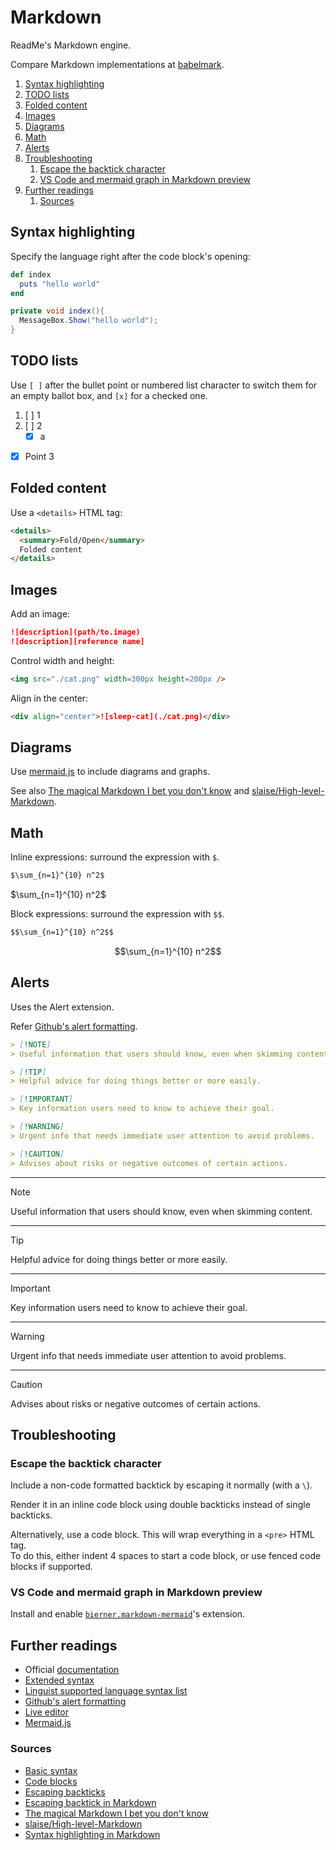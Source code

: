 # Markdown

ReadMe's Markdown engine.

Compare Markdown implementations at [babelmark].

1. [Syntax highlighting](#syntax-highlighting)
1. [TODO lists](#todo-lists)
1. [Folded content](#folded-content)
1. [Images](#images)
1. [Diagrams](#diagrams)
1. [Math](#math)
1. [Alerts](#alerts)
1. [Troubleshooting](#troubleshooting)
   1. [Escape the backtick character](#escape-the-backtick-character)
   1. [VS Code and mermaid graph in Markdown preview](#vs-code-and-mermaid-graph-in-markdown-preview)
1. [Further readings](#further-readings)
   1. [Sources](#sources)

## Syntax highlighting

Specify the language right after the code block's opening:

```ruby
def index
  puts "hello world"
end
```

```csharp
private void index(){
  MessageBox.Show("hello world");
}
```

## TODO lists

Use `[ ]` after the bullet point or numbered list character to switch them for an empty ballot box, and `[x]` for a
checked one.

1. [ ] 1
1. [ ] 2
   - [x] a

- [x] Point 3

## Folded content

Use a `<details>` HTML tag:

```md
<details>
  <summary>Fold/Open</summary>
  Folded content
</details>
```

## Images

Add an image:

```md
![description](path/to.image)
![description][reference name]
```

Control width and height:

```md
<img src="./cat.png" width=300px height=200px />
```

Align in the center:

```md
<div align="center">![sleep-cat](./cat.png)</div>
```

## Diagrams

Use [mermaid.js] to include diagrams and graphs.

See also [The magical Markdown I bet you don't know] and [slaise/High-level-Markdown].

## Math

Inline expressions: surround the expression with `$`.

```md
$\sum_{n=1}^{10} n^2$
```

$\sum_{n=1}^{10} n^2$

Block expressions: surround the expression with `$$`.

```md
$$\sum_{n=1}^{10} n^2$$
```

$$\sum_{n=1}^{10} n^2$$

## Alerts

Uses the Alert extension.

Refer [Github's alert formatting][github formatting  alerts].

```md
> [!NOTE]
> Useful information that users should know, even when skimming content.

> [!TIP]
> Helpful advice for doing things better or more easily.

> [!IMPORTANT]
> Key information users need to know to achieve their goal.

> [!WARNING]
> Urgent info that needs immediate user attention to avoid problems.

> [!CAUTION]
> Advises about risks or negative outcomes of certain actions.
```

---

> [!NOTE]
> Useful information that users should know, even when skimming content.

---

> [!TIP]
> Helpful advice for doing things better or more easily.

---

> [!IMPORTANT]
> Key information users need to know to achieve their goal.

---

> [!WARNING]
> Urgent info that needs immediate user attention to avoid problems.

---

> [!CAUTION]
> Advises about risks or negative outcomes of certain actions.

## Troubleshooting

### Escape the backtick character

Include a non-code formatted backtick by escaping it normally (with a `\`).

Render it in an inline code block using double backticks instead of single backticks.

Alternatively, use a code block. This will wrap everything in a `<pre>` HTML tag.<br/>
To do this, either indent 4 spaces to start a code block, or use fenced code blocks if supported.

### VS Code and mermaid graph in Markdown preview

Install and enable [`bierner.markdown-mermaid`][bierner.markdown-mermaid]'s extension.

## Further readings

- Official [documentation]
- [Extended syntax]
- [Linguist supported language syntax list]
- [Github's alert formatting][github formatting  alerts]
- [Live editor]
- [Mermaid.js]

### Sources

- [Basic syntax]
- [Code blocks]
- [Escaping backticks]
- [Escaping backtick in Markdown]
- [The magical Markdown I bet you don't know]
- [slaise/High-level-Markdown]
- [Syntax highlighting in Markdown]

<!--
  Reference
  ═╬═Time══
  -->

<!-- Knowledge base -->
[mermaid.js]: mermaid.js.md

<!-- Upstream -->
[basic syntax]: https://www.markdownguide.org/basic-syntax
[code blocks]: https://docs.readme.com/rdmd/docs/code-blocks
[documentation]: https://docs.readme.com/rdmd/docs
[extended syntax]: https://www.markdownguide.org/extended-syntax/

<!-- Others -->
[babelmark]: https://babelmark.github.io/
[bierner.markdown-mermaid]: https://marketplace.visualstudio.com/items?itemName=bierner.markdown-mermaid
[escaping backtick in markdown]: https://www.growingwiththeweb.com/2015/06/escaping-backtick-in-markdown.html
[escaping backticks]: https://www.markdownguide.org/basic-syntax/#escaping-backticks
[github formatting  alerts]: https://docs.github.com/en/get-started/writing-on-github/getting-started-with-writing-and-formatting-on-github/basic-writing-and-formatting-syntax#alerts
[linguist supported language syntax list]: https://github.com/github/linguist/blob/master/lib/linguist/languages.yml
[live editor]: https://mermaid.live/edit
[slaise/high-level-markdown]: https://github.com/slaise/High-level-Markdown
[syntax highlighting in markdown]: https://support.codebasehq.com/articles/tips-tricks/syntax-highlighting-in-markdown
[the magical markdown i bet you don't know]: https://medium.com/codex/the-magical-markdown-i-bet-you-dont-know-b51f8c049773
